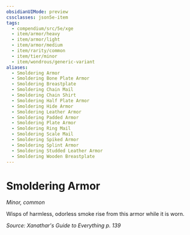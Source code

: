 ```yaml
---
obsidianUIMode: preview
cssclasses: json5e-item
tags:
  - compendium/src/5e/xge
  - item/armor/heavy
  - item/armor/light
  - item/armor/medium
  - item/rarity/common
  - item/tier/minor
  - item/wondrous/generic-variant
aliases:
  - Smoldering Armor
  - Smoldering Bone Plate Armor
  - Smoldering Breastplate
  - Smoldering Chain Mail
  - Smoldering Chain Shirt
  - Smoldering Half Plate Armor
  - Smoldering Hide Armor
  - Smoldering Leather Armor
  - Smoldering Padded Armor
  - Smoldering Plate Armor
  - Smoldering Ring Mail
  - Smoldering Scale Mail
  - Smoldering Spiked Armor
  - Smoldering Splint Armor
  - Smoldering Studded Leather Armor
  - Smoldering Wooden Breastplate
---
```

# Smoldering Armor
*Minor, common*  


Wisps of harmless, odorless smoke rise from this armor while it is worn.

*Source: Xanathar's Guide to Everything p. 139*
